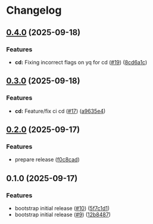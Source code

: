 # Changelog

## [0.4.0](https://github.com/jfaa-josh/stock-ops/compare/v0.3.0...v0.4.0) (2025-09-18)


### Features

* **cd:** Fixing incorrect flags on yq for cd ([#19](https://github.com/jfaa-josh/stock-ops/issues/19)) ([8cd6a1c](https://github.com/jfaa-josh/stock-ops/commit/8cd6a1ce87d653a078b6b3f79f1925a36530804f))

## [0.3.0](https://github.com/jfaa-josh/stock-ops/compare/v0.2.0...v0.3.0) (2025-09-18)


### Features

* **cd:** Feature/fix ci cd ([#17](https://github.com/jfaa-josh/stock-ops/issues/17)) ([a9635e4](https://github.com/jfaa-josh/stock-ops/commit/a9635e408063696cd11c5d82dfad239a8329a314))

## [0.2.0](https://github.com/jfaa-josh/stock-ops/compare/v0.1.0...v0.2.0) (2025-09-17)


### Features

* prepare release ([f0c8cad](https://github.com/jfaa-josh/stock-ops/commit/f0c8cad89ca1f3d62c43a26551822033868eb603))

## 0.1.0 (2025-09-17)


### Features

* bootstrap initial release ([#10](https://github.com/jfaa-josh/stock-ops/issues/10)) ([5f7c1d1](https://github.com/jfaa-josh/stock-ops/commit/5f7c1d15ea92a591ea44b762584d5e03de283881))
* bootstrap initial release ([#9](https://github.com/jfaa-josh/stock-ops/issues/9)) ([12b8487](https://github.com/jfaa-josh/stock-ops/commit/12b8487a685623670ea99f0ab7028414c0f09962))
